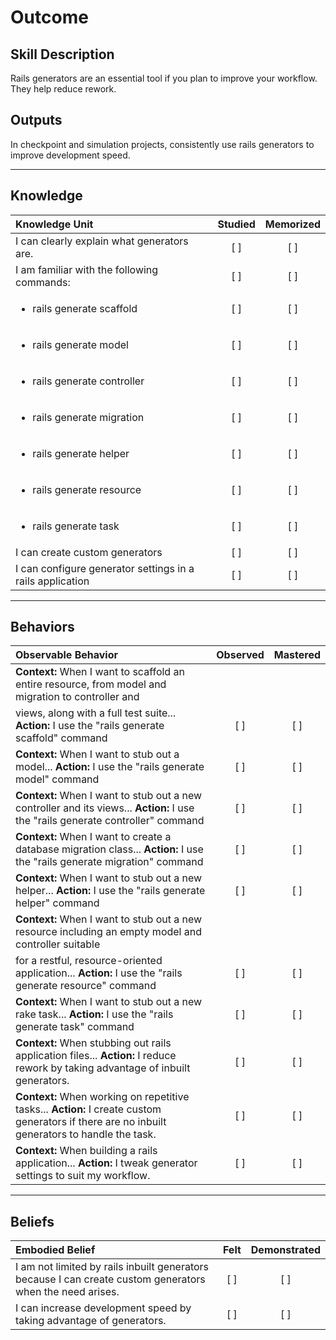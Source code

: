 # Outcome

Skill Description
----------
Rails generators are an essential tool if you plan to improve your workflow. They help reduce rework.

Outputs
----------
In checkpoint and simulation projects, consistently use rails generators to improve development speed.

----------
## **Knowledge**


| Knowledge Unit   |      Studied      | Memorized |
|:-------------|:------------------:|:--------:|
| I can clearly explain what generators are. | [ ] | [ ]  |
| I am familiar with the following commands: | [ ] | [ ]  |
| <ul><li> rails generate scaffold | [ ] | [ ]  |
| <ul><li>rails generate model | [ ] | [ ]  |
| <ul><li> rails generate controller | [ ] | [ ]  |
| <ul><li> rails generate migration | [ ] | [ ]  |
| <ul><li> rails generate helper | [ ] | [ ]  |
| <ul><li> rails generate resource | [ ] | [ ]  |
| <ul><li> rails generate task | [ ] | [ ]  |
| I can create custom generators | [ ] | [ ]  |
| I can configure generator settings in a rails application | [ ] | [ ]  |


----------


## **Behaviors**

| Observable Behavior   |      Observed      | Mastered |
|:-------------|:------------------:|:--------:|
| **Context:** When I want to scaffold an entire resource, from model and migration to controller and
    views, along with a full test suite... **Action:** I use the "rails generate scaffold" command | [ ] | [ ]  |
| **Context:** When I want to stub out a model... **Action:** I use the "rails generate model" command | [ ] | [ ]  |
| **Context:** When I want to stub out a new controller and its views... **Action:** I use the "rails generate controller" command | [ ] | [ ]  |
| **Context:** When I want to create a database migration class... **Action:** I use the "rails generate migration" command | [ ] | [ ]  |
| **Context:** When I want to stub out a new helper... **Action:** I use the "rails generate helper" command | [ ] | [ ]  |
| **Context:** When I want to stub out a new resource including an empty model and controller suitable
    for a restful, resource-oriented application... **Action:** I use the "rails generate resource" command | [ ] | [ ]  |
| **Context:** When I want to stub out a new rake task... **Action:** I use the "rails generate task" command | [ ] | [ ]  |
| **Context:** When stubbing out rails application files... **Action:** I reduce rework by taking advantage of inbuilt generators. | [ ] | [ ]  |
| **Context:** When working on repetitive tasks... **Action:** I create custom generators if there are no inbuilt generators to handle the task. | [ ] | [ ]  |
| **Context:** When building a rails application... **Action:** I tweak generator settings to suit my workflow. | [ ] | [ ]  |



----------


## **Beliefs**


| Embodied Belief   |      Felt      | Demonstrated |
|:-------------|:------------------:|:--------:|
| I am not limited by rails inbuilt generators because I can create custom generators when the need arises. | [ ] | [ ]  |
| I can increase development speed by taking advantage of generators. | [ ] | [ ]  |
